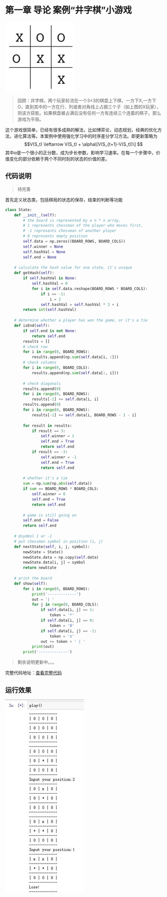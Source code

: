 # 第一章 导论 案例“井字棋”小游戏

![井字棋小游戏图例](img/tictactoe.jpg)

> 回顾：井字棋，两个玩家轮流在一个3$\times$3的棋盘上下棋，一方下X,一方下O，直到其中的一方在行、列或者对角线上占据三个子（如上图的X玩家），则该方获胜。如果棋盘被占满后没有任何一方有连续三个连着的棋子，那么游戏为平局。

这个游戏很简单，已经有很多成熟的解法，比如博弈论，动态规划，经典的优化方法，进化算法等。本案例中使用强化学习中的时序差分学习方法。即更新策略为
$$V(S_t) \leftarrow V(S_t) + \alpha\[V(S_{t+1}-V(S_t))\] $$
其中$\alpha$是一个很小的正分数，成为步长参数，影响学习速率。在每一个步骤中，价值变化的部分依赖于两个不同时刻的状态的价值的差。

## 代码说明

> 待完善

首先定义状态类，包括棋局的状态的保存，结束的判断等功能

```python
class State:
    def __init__(self):
        # the board is represented by a n * n array,
        # 1 represents chessman of the player who moves first,
        # -1 represents chessman of another player
        # 0 represents empty position
        self.data = np.zeros((BOARD_ROWS, BOARD_COLS))
        self.winner = None
        self.hashVal = None
        self.end = None

    # calculate the hash value for one state, it's unique
    def getHash(self):
        if self.hashVal is None:
            self.hashVal = 0
            for i in self.data.reshape(BOARD_ROWS * BOARD_COLS):
                if i == -1:
                    i = 2
                self.hashVal = self.hashVal * 3 + i
        return int(self.hashVal)

    # determine whether a player has won the game, or it's a tie
    def isEnd(self):
        if self.end is not None:
            return self.end
        results = []
        # check row
        for i in range(0, BOARD_ROWS):
            results.append(np.sum(self.data[i, :]))
        # check columns
        for i in range(0, BOARD_COLS):
            results.append(np.sum(self.data[:, i]))

        # check diagonals
        results.append(0)
        for i in range(0, BOARD_ROWS):
            results[-1] += self.data[i, i]
        results.append(0)
        for i in range(0, BOARD_ROWS):
            results[-1] += self.data[i, BOARD_ROWS - 1 - i]

        for result in results:
            if result == 3:
                self.winner = 1
                self.end = True
                return self.end
            if result == -3:
                self.winner = -1
                self.end = True
                return self.end

        # whether it's a tie
        sum = np.sum(np.abs(self.data))
        if sum == BOARD_ROWS * BOARD_COLS:
            self.winner = 0
            self.end = True
            return self.end

        # game is still going on
        self.end = False
        return self.end

    # @symbol 1 or -1
    # put chessman symbol in position (i, j)
    def nextState(self, i, j, symbol):
        newState = State()
        newState.data = np.copy(self.data)
        newState.data[i, j] = symbol
        return newState

    # print the board
    def show(self):
        for i in range(0, BOARD_ROWS):
            print('-------------')
            out = '| '
            for j in range(0, BOARD_COLS):
                if self.data[i, j] == 1:
                    token = '*'
                if self.data[i, j] == 0:
                    token = '0'
                if self.data[i, j] == -1:
                    token = 'x'
                out += token + ' | '
            print(out)
        print('-------------')
```

> 剩余说明更新中。。。

完整代码地址：[查看完整代码](src/TicTacToe.ipynb)

## 运行效果

![井字棋小游戏运行结果](img/case1-1.jpg)
